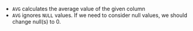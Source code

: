 - `AVG` calculates the average value of the given column
- `AVG` ignores `NULL` values. If we need to consider null values, we should change null(s) to 0.